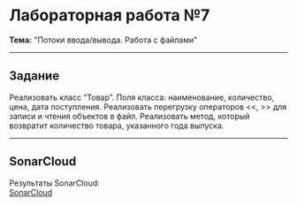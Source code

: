 #  Лабораторная работа №7
**Тема:** "Потоки ввода/вывода. Работа с файлами" 

---

##  Задание
Реализовать класс “Товар”. Поля класса: наименование, количество, цена, дата поступления. Реализовать перегрузку операторов <<, >> для записи и чтения объектов в файл. Реализовать метод, который возвратит количество товара, указанного года выпуска.

---

##  SonarCloud  
Результаты SonarCloud:  
[SonarCloud](https://sonarcloud.io/project/overview?id=slzz0_7LAB)  
